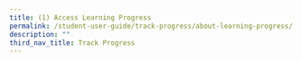 ```yaml
---
title: (1) Access Learning Progress
permalink: /student-user-guide/track-progress/about-learning-progress/
description: ""
third_nav_title: Track Progress
---
```

